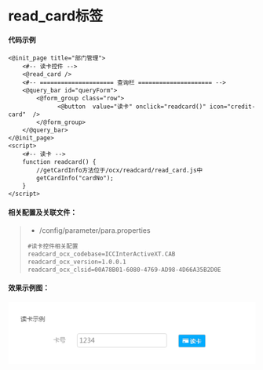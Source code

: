 # read\_card标签

#### 代码示例

```
<@init_page title="部门管理">
    <#-- 读卡控件 -->
    <@read_card />
    <#-- ===================== 查询栏 ===================== -->
    <@query_bar id="queryForm">
        <@form_group class="row">
              <@button  value="读卡" onclick="readcard()" icon="credit-card"  />
        </@form_group>
    </@query_bar>
</@init_page>
<script>
    <#-- 读卡 -->
    function readcard() {
        //getCardInfo方法位于/ocx/readcard/read_card.js中
        getCardInfo("cardNo");
    }
</script>
```

#### 相关配置及关联文件：

> * /config/parameter/para.properties
>
> ```
> #读卡控件相关配置
> readcard_ocx_codebase=ICCInterActiveXT.CAB
> readcard_ocx_version=1.0.0.1
> readcard_ocx_clsid=00A78B01-6080-4769-AD98-4D66A35B2D0E
> ```

#### 效果示例图：

![](/assets/readcard1.png)

#### 



